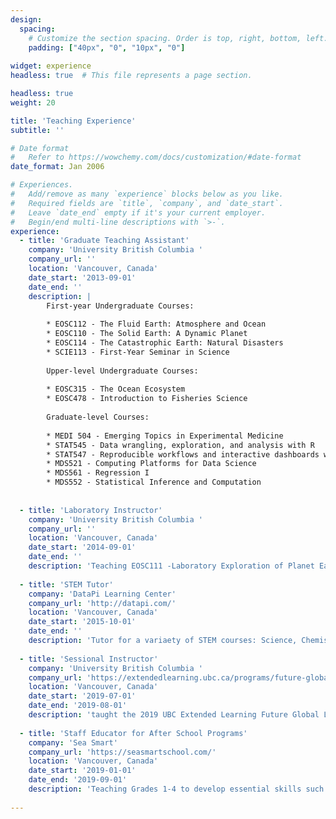 ```yaml
---
design:
  spacing:
    # Customize the section spacing. Order is top, right, bottom, left.
    padding: ["40px", "0", "10px", "0"]
    
widget: experience
headless: true  # This file represents a page section.

headless: true
weight: 20

title: 'Teaching Experience'
subtitle: ''

# Date format
#   Refer to https://wowchemy.com/docs/customization/#date-format
date_format: Jan 2006

# Experiences.
#   Add/remove as many `experience` blocks below as you like.
#   Required fields are `title`, `company`, and `date_start`.
#   Leave `date_end` empty if it's your current employer.
#   Begin/end multi-line descriptions with `>-`.
experience:
  - title: 'Graduate Teaching Assistant'
    company: 'University British Columbia '
    company_url: ''
    location: 'Vancouver, Canada'
    date_start: '2013-09-01'
    date_end: ''
    description: |
        First-year Undergraduate Courses:
        
        * EOSC112 - The Fluid Earth: Atmosphere and Ocean
        * EOSC110 - The Solid Earth: A Dynamic Planet
        * EOSC114 - The Catastrophic Earth: Natural Disasters
        * SCIE113 - First-Year Seminar in Science
        
        Upper-level Undergraduate Courses:
        
        * EOSC315 - The Ocean Ecosystem
        * EOSC478 - Introduction to Fisheries Science
        
        Graduate-level Courses:
        
        * MEDI 504 - Emerging Topics in Experimental Medicine
        * STAT545 - Data wrangling, exploration, and analysis with R
        * STAT547 - Reproducible workflows and interactive dashboards with R
        * MDS521 - Computing Platforms for Data Science
        * MDS561 - Regression I
        * MDS552 - Statistical Inference and Computation
        
        
  - title: 'Laboratory Instructor'
    company: 'University British Columbia '
    company_url: ''
    location: 'Vancouver, Canada'
    date_start: '2014-09-01'
    date_end: ''
    description: 'Teaching EOSC111 -Laboratory Exploration of Planet Earth. The lab includes a variety of Earth and Ocean Science disciplines including geology, paleontology, seismology, volcanology, oceanography, hydrology, and atmospheric science'
        
  - title: 'STEM Tutor'
    company: 'DataPi Learning Center'
    company_url: 'http://datapi.com/'
    location: 'Vancouver, Canada'
    date_start: '2015-10-01'
    date_end: ''
    description: 'Tutor for a variaety of STEM courses: Science, Chemistry (including AP), Physics (including AP), Math, Calculus (including AP), MCAT'
        
  - title: 'Sessional Instructor'
    company: 'University British Columbia '
    company_url: 'https://extendedlearning.ubc.ca/programs/future-global-leaders'
    location: 'Vancouver, Canada'
    date_start: '2019-07-01'
    date_end: '2019-08-01'
    description: 'taught the 2019 UBC Extended Learning Future Global Leaders course: *Ocean and Atmosphere Systems: Through the Lens of Climate Change*'
        
  - title: 'Staff Educator for After School Programs'
    company: 'Sea Smart'
    company_url: 'https://seasmartschool.com/'
    location: 'Vancouver, Canada'
    date_start: '2019-01-01'
    date_end: '2019-09-01'
    description: 'Teaching Grades 1-4 to develop essential skills such as critical thinking, problem-solving, teamwork and leadership to learn about our amazing oceans and marine animals.'
    
---
```

